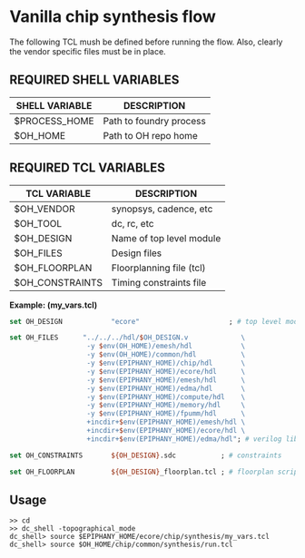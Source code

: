 Vanilla chip synthesis flow
=====================================

The following TCL mush be defined before running the flow. Also, clearly the vendor specific files must be in place.

## REQUIRED SHELL VARIABLES

| SHELL VARIABLE   | DESCRIPTION                         |
|------------------|-------------------------------------|
| $PROCESS_HOME    | Path to foundry process             |
| $OH_HOME         | Path to OH repo home                |

## REQUIRED TCL VARIABLES

| TCL VARIABLE     | DESCRIPTION                         |
|------------------|-------------------------------------|
| $OH_VENDOR       | synopsys, cadence, etc              |
| $OH_TOOL         | dc, rc, etc                         |
| $OH_DESIGN       | Name of top level module            |
| $OH_FILES        | Design files                        |
| $OH_FLOORPLAN    | Floorplanning file (tcl)            |
| $OH_CONSTRAINTS  | Timing constraints file             |
                
**Example: (my_vars.tcl)**

```tcl
set OH_DESIGN            "ecore"                      ; # top level module

set OH_FILES      "../../../hdl/$OH_DESIGN.v             \
                   -y $env(OH_HOME)/emesh/hdl            \
                   -y $env(OH_HOME)/common/hdl           \
                   -y $env(EPIPHANY_HOME)/chip/hdl       \
                   -y $env(EPIPHANY_HOME)/ecore/hdl      \
                   -y $env(EPIPHANY_HOME)/emesh/hdl      \
                   -y $env(EPIPHANY_HOME)/edma/hdl       \
                   -y $env(EPIPHANY_HOME)/compute/hdl    \
                   -y $env(EPIPHANY_HOME)/memory/hdl     \
                   -y $env(EPIPHANY_HOME)/fpumm/hdl      \
                   +incdir+$env(EPIPHANY_HOME)/emesh/hdl \
                   +incdir+$env(EPIPHANY_HOME)/ecore/hdl \
                   +incdir+$env(EPIPHANY_HOME)/edma/hdl"; # verilog libraries

set OH_CONSTRAINTS       ${OH_DESIGN}.sdc           ; # constraints 

set OH_FLOORPLAN         ${OH_DESIGN}_floorplan.tcl ; # floorplan script

```

## Usage

```
>> cd 
>> dc_shell -topographical_mode
dc_shell> source $EPIPHANY_HOME/ecore/chip/synthesis/my_vars.tcl
dc_shell> source $OH_HOME/chip/common/synthesis/run.tcl
```
